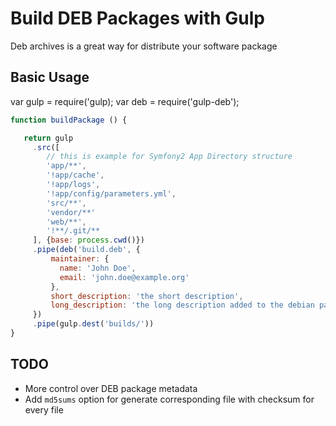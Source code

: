 Build DEB Packages with Gulp
==============================

Deb archives is a great way for distribute your software package

## Basic Usage

var gulp = require('gulp);
var deb = require('gulp-deb');

```javascript
function buildPackage () {

   return gulp
     .src([
        // this is example for Symfony2 App Directory structure
        'app/**',
        '!app/cache',
        '!app/logs',
        '!app/config/parameters.yml',
        'src/**',
        'vendor/**'
        'web/**',
        '!**/.git/**
     ], {base: process.cwd()})
     .pipe(deb('build.deb', {
         maintainer: {
           name: 'John Doe',
           email: 'john.doe@example.org'
         },
         short_description: 'the short description',
         long_description: 'the long description added to the debian package'
     })
     .pipe(gulp.dest('builds/'))
}
```

## TODO

 - More control over DEB package metadata
 - Add `md5sums` option for generate corresponding file with checksum for every file
